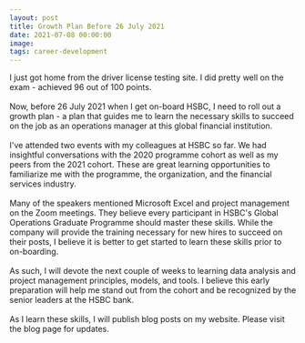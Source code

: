 ```yaml
---
layout: post
title: Growth Plan Before 26 July 2021
date: 2021-07-08 00:00:00
image:
tags: career-development
---
```

I just got home from the driver license testing site. I did pretty well on the exam - achieved 96 out of 100 points. 
<br><br>
Now, before 26 July 2021 when I get on-board HSBC, I need to roll out a growth plan - a plan that guides me to learn the necessary skills to succeed on the job as an operations manager at this global financial institution.
<br><br>
I've attended two events with my colleagues at HSBC so far. We had insightful conversations with the 2020 programme cohort as well as my peers from the 2021 cohort. These are great learning opportunities to familiarize me with the programme, the organization, and the financial services industry.
<br><br>
Many of the speakers mentioned Microsoft Excel and project management on the Zoom meetings. They believe every participant in HSBC's Global Operations Graduate Programme should master these skills. While the company will provide the training necessary for new hires to succeed on their posts, I believe it is better to get started to learn these skills prior to on-boarding. 
<br><br>
As such, I will devote the next couple of weeks to learning data analysis and project management principles, models, and tools. I believe this early preparation will help me stand out from the cohort and be recognized by the senior leaders at the HSBC bank.
<br><br>
As I learn these skills, I will publish blog posts on my website. Please visit the blog page for updates.
<br><br>
